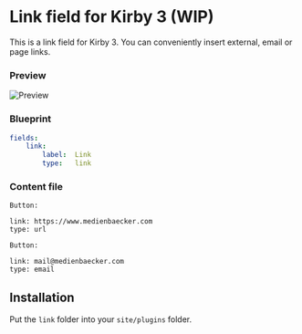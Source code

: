 # Link field for Kirby 3 (WIP)

This is a link field for Kirby 3. You can conveniently insert external, email or page links.

### Preview

![Preview](https://user-images.githubusercontent.com/7975568/50344886-4a50fe80-052d-11e9-9d04-386498f6e763.gif)

### Blueprint
```yaml
fields:
    link:
        label:  Link
        type:   link
```

### Content file
```
Button: 

link: https://www.medienbaecker.com
type: url
```

```
Button: 

link: mail@medienbaecker.com
type: email
```

## Installation

Put the `link` folder into your `site/plugins` folder.

